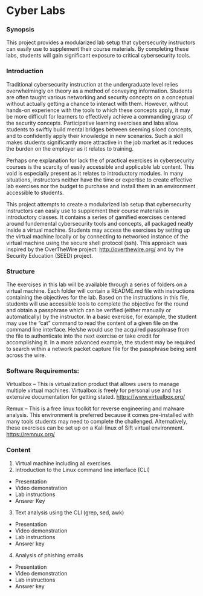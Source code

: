 # Cyber Labs

### Synopsis
This project provides a modularized lab setup that cybersecurity instructors can easily use to supplement their course materials. By completing these labs, students will gain significant exposure to critical cybersecurity tools.

### Introduction 

Traditional cybersecurity instruction at the undergraduate level relies overwhelmingly on theory as a method of conveying information. Students are often taught various networking and security concepts on a conceptual without actually getting a chance to interact with them. However, without hands-on experience with the tools to which these concepts apply, it may be more difficult for learners to effectively achieve a commanding grasp of the security concepts. Participative learning exercises and labs allow students to swiftly build mental bridges between seeming siloed concepts, and to confidently apply their knowledge in new scenarios. Such a skill makes students significantly more attractive in the job market as it reduces the burden on the employer as it relates to training. 

Perhaps one explanation for lack the of practical exercises in cybersecurity courses is the scarcity of easily accessible and applicable lab content. This void is especially present as it relates to introductory modules. In many situations, instructors neither have the time or expertise to create effective lab exercises nor the budget to purchase and install them in an environment accessible to students. 

This project attempts to create a modularized lab setup that cybersecurity instructors can easily use to supplement their course materials in introductory classes. It contains a series of gamified exercises centered around fundemental cybersecurity tools and concepts, all packaged neatly inside a virtual machine. Students may access the exercises by setting up the virtual machine locally or by connecting to networked instance of the virtual machine using the secure shell protocol (ssh).  This approach was inspired by the OverTheWire project: http://overthewire.org/ and by the Security Education (SEED) project.
	
### Structure

The exercises in this lab will be available through a series of folders on a virtual machine. Each folder will contain a README.md file with instructions containing the objectives for the lab. Based on the instructions in this file, students will use accessible tools to complete the objective for the round and obtain a passphrase which can be verified (either manually or automatically) by the instructor. In a basic exercise, for example, the student may use the “cat” command to read the content of a given file on the command line interface. He/she would use the acquired passphrase from the file to authenticate into the next exercise or take credit for accomplishing it. In a more advanced example, the student may be required to search within a network packet capture file for the passphrase being sent across the wire. 


### Software Requirements:

Virtualbox – This is virtualization product that allows users to manage multiple virtual machines. Virtualbox is freely for personal use and has extensive documentation for getting stated.  https://www.virtualbox.org/

Remux – This is a free linux toolkit for reverse engineering and malware analysis. This environment is preferred because it comes pre-installed with many tools students may need to complete the challenged. Alternatively, these exercises can be set up on a Kali linux of Sift virtual environment.  https://remnux.org/

### Content

1.	Virtual machine including all exercises
2.	Introduction to the Linux command line interface (CLI)
  * Presentation
  * Video demonstration
  * Lab instructions
  * Answer Key
3.	Text analysis using the CLI (grep, sed, awk)
  * Presentation
  * Video demonstration
  * Lab instructions
  * Answer key
4.	Analysis of phishing emails
  * Presentation
  * Video demonstration
  * Lab instructions
  * Answer key

